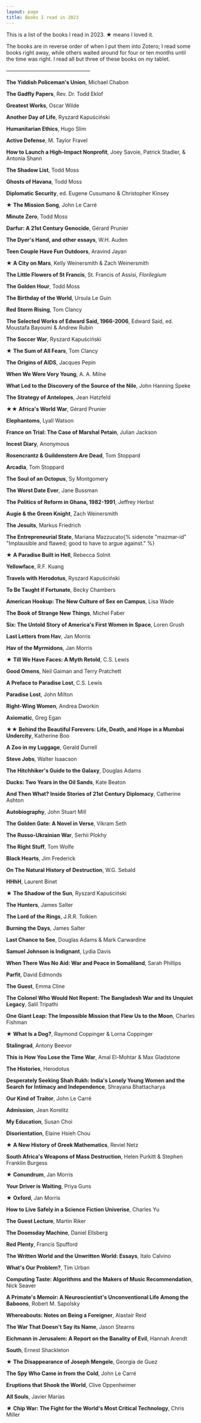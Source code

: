 ```yaml
---
layout: page
title: Books I read in 2023
---
```


This is a list of the books I read in 2023. ★ means I loved it.

The books are in reverse order of when I put them into Zotero; I read some books right away, while others waited around for four or ten months until the time was right. I read all but three of these books on my tablet.  

————————————————

**The Yiddish Policeman's Union**, Michael Chabon

**The Gadfly Papers**, Rev. Dr. Todd Eklof

**Greatest Works**, Oscar Wilde

**Another Day of Life**, Ryszard Kapuściński

**Humanitarian Ethics**, Hugo Slim 

**Active Defense**, M. Taylor Fravel

**How to Launch a High-Impact Nonprofit**, Joey Savoie, Patrick Stadler, & Antonia Shann 

**The Shadow List**, Todd Moss 

**Ghosts of Havana**, Todd Moss

**Diplomatic Security**, ed. Eugene Cusumano & Christopher Kinsey

★ **The Mission Song**, John Le Carré 

**Minute Zero**, Todd Moss

**Darfur: A 21st Century Genocide**, Gérard Prunier

**The Dyer's Hand, and other essays**, W.H. Auden

**Teen Couple Have Fun Outdoors**, Aravind Jayan

★ **A City on Mars**, Kelly Weinersmith & Zach Weinersmith

**The Little Flowers of St Francis**, St. Francis of Assisi, *Florilegium*

**The Golden Hour**, Todd Moss 

**The Birthday of the World**, Ursula Le Guin

**Red Storm Rising**, Tom Clancy

**The Selected Works of Edward Said, 1966-2006**, Edward Said, ed. Moustafa Bayoumi & Andrew Rubin

**The Soccer War**, Ryszard Kapuściński

★ **The Sum of All Fears**, Tom Clancy

**The Origins of AIDS**, Jacques Pepin

**When We Were Very Young**, A. A. Milne

**What Led to the Discovery of the Source of the Nile**, John Hanning Speke

**The Strategy of Antelopes**, Jean Hatzfeld

★★ **Africa's World War**, Gérard Prunier

**Elephantoms**, Lyall Watson

**France on Trial: The Case of Marshal Petain**, Julian Jackson

**Incest Diary**, Anonymous

**Rosencrantz & Guildenstern Are Dead**, Tom Stoppard

**Arcadia**, Tom Stoppard

**The Soul of an Octopus**, Sy Montgomery

**The Worst Date Ever**, Jane Bussman

**The Politics of Reform in Ghana, 1982-1991**, Jeffrey Herbst

**Augie & the Green Knight**, Zach Weinersmith

**The Jesuits**, Markus Friedrich

**The Entrepreneurial State**, Mariana Mazzucato{% sidenote "mazmar-id" "Implausible and flawed; good to have to argue against." %}

★ **A Paradise Built in Hell**, Rebecca Solnit 

**Yellowface**, R.F. Kuang

**Travels with Herodotus**, Ryszard Kapuściński

**To Be Taught if Fortunate**, Becky Chambers

**American Hookup: The New Culture of Sex on Campus**, Lisa Wade

**The Book of Strange New Things**, Michel Faber

**Six: The Untold Story of America's First Women in Space**, Loren Grush

**Last Letters from Hav**, Jan Morris

**Hav of the Myrmidons**, Jan Morris

★ **Till We Have Faces: A Myth Retold**, C.S. Lewis 

**Good Omens**, Neil Gaiman and Terry Pratchett

**A Preface to Paradise Lost**, C.S. Lewis

**Paradise Lost**, John Milton 

**Right-Wing Women**, Andrea Dworkin

**Axiomatic**, Greg Egan 

★★ **Behind the Beautiful Forevers: Life, Death, and Hope in a Mumbai Undercity**, Katherine Boo

**A Zoo in my Luggage**, Gerald Durrell

**Steve Jobs**, Walter Isaacson

**The Hitchhiker's Guide to the Galaxy**, Douglas Adams

**Ducks: Two Years in the Oil Sands**, Kate Beaton

**And Then What? Inside Stories of 21st Century Diplomacy**, Catherine Ashton

**Autobiography**, John Stuart Mill

**The Golden Gate: A Novel in Verse**, Vikram Seth

**The Russo-Ukrainian War**, Serhii Plokhy

**The Right Stuff**, Tom Wolfe

**Black Hearts**, Jim Frederick

**On The Natural History of Destruction**, W.G. Sebald

**HHhH**, Laurent Binet

★ **The Shadow of the Sun**, Ryszard Kapuściński

**The Hunters**, James Salter

**The Lord of the Rings**, J.R.R. Tolkien

**Burning the Days**, James Salter

**Last Chance to See**, Douglas Adams & Mark Carwardine

**Samuel Johnson is Indignant**, Lydia Davis

**When There Was No Aid: War and Peace in Somaliland**, Sarah Phillips

**Parfit**, David Edmonds

**The Guest**, Emma Cline

**The Colonel Who Would Not Repent: The Bangladesh War and Its Unquiet Legacy**, Salil Tripathi

**One Giant Leap: The Impossible Mission that Flew Us to the Moon**, Charles Fishman

★ **What Is a Dog?**, Raymond Coppinger & Lorna Coppinger

**Stalingrad**, Antony Beevor

**This is How You Lose the Time War**, Amal El-Mohtar & Max Gladstone

**The Histories**, Herodotus

**Desperately Seeking Shah Rukh: India's Lonely Young Women and the Search for Intimacy and Independence**, Shrayana Bhattacharya

**Our Kind of Traitor**, John Le Carré 

**Admission**, Jean Korelitz

**My Education**, Susan Choi

**Disorientation**, Elaine Hsieh Chou

★ **A New History of Greek Mathematics**, Reviel Netz

**South Africa's Weapons of Mass Destruction**, Helen Purkitt & Stephen Franklin Burgess

★ **Conundrum**, Jan Morris

**Your Driver is Waiting**, Priya Guns

★ **Oxford**, Jan Morris

**How to Live Safely in a Science Fiction Univerise**, Charles Yu

**The Guest Lecture**, Martin Riker

**The Doomsday Machine**, Daniel Ellsberg

**Red Plenty**, Francis Spufford

**The Written World and the Unwritten World: Essays**, Italo Calvino

**What's Our Problem?**, Tim Urban

**Computing Taste: Algorithms and the Makers of Music Recommendation**, Nick Seaver

**A Primate's Memoir: A Neuroscientist's Unconventional Life Among the Baboons**, Robert M. Sapolsky

**Whereabouts: Notes on Being a Foreigner**, Alastair Reid

**The War That Doesn't Say its Name**, Jason Stearns

**Eichmann in Jerusalem: A Report on the Banality of Evil**, Hannah Arendt

**South**, Ernest Shackleton

★ **The Disappearance of Joseph Mengele**, Georgia de Guez

**The Spy Who Came in from the Cold**, John Le Carré

**Eruptions that Shook the World**, Clive Oppenheimer

**All Souls**, Javier Marías

★ **Chip War: The Fight for the World's Most Critical Technology**, Chris Miller



